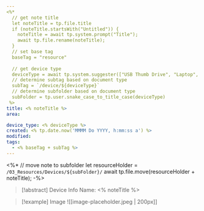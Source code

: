 ```yaml
---
<%*
  // get note title
  let noteTitle = tp.file.title
  if (noteTitle.startsWith("Untitled")) {
	noteTitle = await tp.system.prompt("Title");
	await tp.file.rename(noteTitle);
  } 
  // set base tag
  baseTag = "resource"
  
  // get device type
  deviceType = await tp.system.suggester(["USB Thumb Drive", "Laptop", "Desktop", "Tablet", "Phone", "Smart Watch", "E-Reader"], ["usb_thumb_drive", "laptop", "desktop", "tablet", "phone", "smart_watch", "e_reader"])
  // determine subtag based on document type
  subTag = `/device/${deviceType}`
  // determine subfolder based on document type
  subFolder = tp.user.snake_case_to_title_case(deviceType)
 %>
title: <% noteTitle %>
area:

device_type: <% deviceType %>
created: <% tp.date.now('MMMM Do YYYY, h:mm:ss a') %>
modified: 
tags:
  - <% baseTag + subTag %>
---
```

<%*
// move note to subfolder
let resourceHolder = `/03_Resources/Devices/${subFolder}/`
await tp.file.move(resourceHolder + noteTitle);
-%>

> [!abstract] Device Info
> Name: <% noteTitle %>

> [!example] Image
> ![[image-placeholder.jpeg | 200px]]